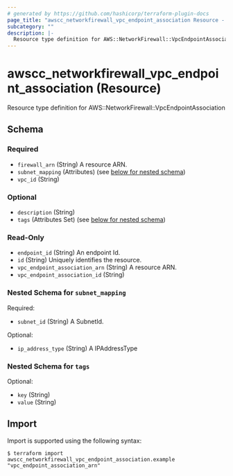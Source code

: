 ```yaml
---
# generated by https://github.com/hashicorp/terraform-plugin-docs
page_title: "awscc_networkfirewall_vpc_endpoint_association Resource - terraform-provider-awscc"
subcategory: ""
description: |-
  Resource type definition for AWS::NetworkFirewall::VpcEndpointAssociation
---
```


# awscc_networkfirewall_vpc_endpoint_association (Resource)

Resource type definition for AWS::NetworkFirewall::VpcEndpointAssociation



<!-- schema generated by tfplugindocs -->
## Schema

### Required

- `firewall_arn` (String) A resource ARN.
- `subnet_mapping` (Attributes) (see [below for nested schema](#nestedatt--subnet_mapping))
- `vpc_id` (String)

### Optional

- `description` (String)
- `tags` (Attributes Set) (see [below for nested schema](#nestedatt--tags))

### Read-Only

- `endpoint_id` (String) An endpoint Id.
- `id` (String) Uniquely identifies the resource.
- `vpc_endpoint_association_arn` (String) A resource ARN.
- `vpc_endpoint_association_id` (String)

<a id="nestedatt--subnet_mapping"></a>
### Nested Schema for `subnet_mapping`

Required:

- `subnet_id` (String) A SubnetId.

Optional:

- `ip_address_type` (String) A IPAddressType


<a id="nestedatt--tags"></a>
### Nested Schema for `tags`

Optional:

- `key` (String)
- `value` (String)

## Import

Import is supported using the following syntax:

```shell
$ terraform import awscc_networkfirewall_vpc_endpoint_association.example "vpc_endpoint_association_arn"
```
